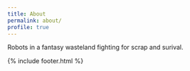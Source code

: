 ```yaml
---
title: About
permalink: about/
profile: true
---
```


Robots in a fantasy wasteland fighting for scrap and surival.

{% include footer.html %}